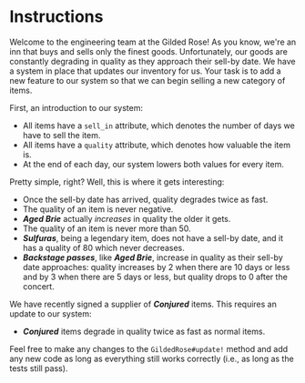 # Instructions

Welcome to the engineering team at the Gilded Rose! As you know, we're an inn that buys and sells only the finest goods. Unfortunately, our goods are constantly degrading in quality as they approach their sell-by date. We have a system in place that updates our inventory for us. Your task is to add a new feature to our system so that we can begin selling a new category of items.

First, an introduction to our system:

- All items have a `sell_in` attribute, which denotes the number of days we have to sell the item.
- All items have a `quality` attribute, which denotes how valuable the item is.
- At the end of each day, our system lowers both values for every item.

Pretty simple, right? Well, this is where it gets interesting:

- Once the sell-by date has arrived, quality degrades twice as fast.
- The quality of an item is never negative.
- **_Aged Brie_** actually *increases* in quality the older it gets.
- The quality of an item is never more than 50.
- **_Sulfuras_**, being a legendary item, does not have a sell-by date, and it has a quality of 80 which never decreases.
- **_Backstage passes_**, like **_Aged Brie_**, increase in quality as their sell-by date approaches: quality increases by 2 when there are 10 days or less and by 3 when there are 5 days or less, but quality drops to 0 after the concert.

We have recently signed a supplier of **_Conjured_** items. This requires an update to our system:

- **_Conjured_** items degrade in quality twice as fast as normal items.

Feel free to make any changes to the `GildedRose#update!` method and add any new code as long as everything still works correctly (i.e., as long as the tests still pass).
